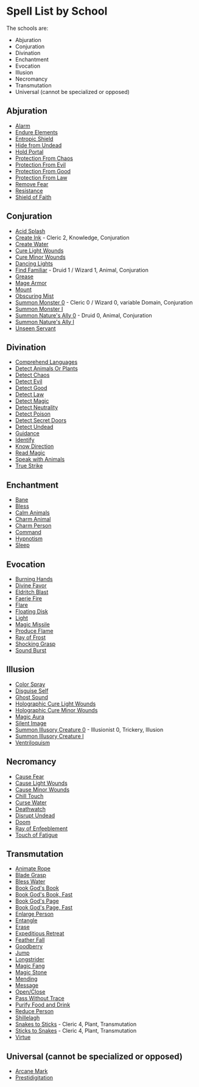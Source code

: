 # Spell List by School

The schools are:

- Abjuration
- Conjuration
- Divination
- Enchantment
- Evocation
- Illusion
- Necromancy
- Transmutation
- Universal (cannot be specialized or opposed)

## Abjuration

- [Alarm](/Magic/A/Alarm.md)
- [Endure Elements](/Magic/E/EndureElements.md)
- [Entropic Shield](/Magic/E/EntropicShield.md)
- [Hide from Undead](/Magic/H/HideFromUndead.md)
- [Hold Portal](/Magic/H/HoldPortal.md)
- [Protection From Chaos](/Magic/P/ProtectionFromChaos.md)
- [Protection From Evil](/Magic/P/ProtectionFromEvil.md)
- [Protection From Good](/Magic/P/ProtectionFromGood.md)
- [Protection From Law](/Magic/P/ProtectionFromLaw.md)
- [Remove Fear](/Magic/R/RemoveFear.md)
- [Resistance](/Magic/R/Resistance.md)
- [Shield of Faith](/Magic/S/ShieldOfFaith.md)

## Conjuration

- [Acid Splash](/Magic/A/AcidSplash.md)
- [Create Ink](/Magic/C/CreateInk.md) - Cleric 2, Knowledge, Conjuration
- [Create Water](/Magic/C/CreateWater.md)
- [Cure Light Wounds](/Magic/C/CureLightWounds.md)
- [Cure Minor Wounds](/Magic/C/CureMinorWounds.md)
- [Dancing Lights](/Magic/D/DancingLights.md)
- [Find Familiar](/Magic/F/FindFamiliar.md) - Druid 1 / Wizard 1, Animal, Conjuration
- [Grease](/Magic/G/Grease.md)
- [Mage Armor](/Magic/M/MageArmor.md)
- [Mount](/Magic/M/Mount.md)
- [Obscuring Mist](/Magic/O/ObscuringMist.md)
- [Summon Monster 0](/Magic/S/SummonMonster0.md) - Cleric 0 / Wizard 0, variable Domain, Conjuration
- [Summon Monster I](/Magic/S/SummonMonster1.md)
- [Summon Nature's Ally 0](/Magic/S/SummonNaturesAlly0.md) - Druid 0, Animal, Conjuration
- [Summon Nature's Ally I](/Magic/S/SummonNaturesAlly1.md)
- [Unseen Servant](/Magic/U/UnseenServant.md)

## Divination

- [Comprehend Languages](/Magic/C/ComprehendLanguages.md)
- [Detect Animals Or Plants](/Magic/D/DetectAnimalsOrPlants.md)
- [Detect Chaos](/Magic/D/DetectChaos.md)
- [Detect Evil](/Magic/D/DetectEvil.md)
- [Detect Good](/Magic/D/DetectGood.md)
- [Detect Law](/Magic/D/DetectLaw.md)
- [Detect Magic](/Magic/D/DetectMagic.md)
- [Detect Neutrality](/Magic/D/DetectNeutrality.md)
- [Detect Poison](/Magic/D/DetectPoison.md)
- [Detect Secret Doors](/Magic/D/DetectSecretDoors.md)
- [Detect Undead](/Magic/D/DetectUndead.md)
- [Guidance](/Magic/G/Guidance.md)
- [Identify](/Magic/I/Identify.md)
- [Know Direction](/Magic/K/KnowDirection.md)
- [Read Magic](/Magic/R/ReadMagic.md)
- [Speak with Animals](/Magic/S/SpeakWithAnimals.md)
- [True Strike](/Magic/T/TrueStrike.md)

## Enchantment

- [Bane](/Magic/B/Bane.md)
- [Bless](/Magic/B/Bless.md)
- [Calm Animals](/Magic/C/CalmAnimals.md)
- [Charm Animal](/Magic/C/CharmAnimal.md)
- [Charm Person](/Magic/C/CharmPerson.md)
- [Command](/Magic/C/Command.md)
- [Hypnotism](/Magic/H/Hypnotism.md)
- [Sleep](/Magic/S/Sleep.md)

## Evocation

- [Burning Hands](/Magic/B/BurningHands.md)
- [Divine Favor](/Magic/D/DivineFavor.md)
- [Eldritch Blast](/Magic/E/EldritchBlast.md)
- [Faerie Fire](/Magic/F/FaerieFire.md)
- [Flare](/Magic/F/Flare.md)
- [Floating Disk](/Magic/F/FloatingDisk.md)
- [Light](/Magic/L/Light.md)
- [Magic Missile](/Magic/M/MagicMissile.md)
- [Produce Flame](/Magic/P/ProduceFlame.md)
- [Ray of Frost](/Magic/R/RayOfFrost.md)
- [Shocking Grasp](/Magic/S/ShockingGrasp.md)
- [Sound Burst](/Magic/S/SoundBurst.md)

## Illusion

- [Color Spray](/Magic/C/ColorSpray.md)
- [Disguise Self](/Magic/D/DisguiseSelf.md)
- [Ghost Sound](/Magic/G/GhostSound.md)
- [Holographic Cure Light Wounds](/Magic/H/HolographicCureLightWounds.md)
- [Holographic Cure Minor Wounds](/Magic/H/HolographicCureMinorWounds.md)
- [Magic Aura](/Magic/M/MagicAura.md)
- [Silent Image](/Magic/S/SilentImage.md)
- [Summon Illusory Creature 0](/Magic/S/SummonIllusoryCreature0.md) - Illusionist 0, Trickery, Illusion
- [Summon Illusory Creature I](/Magic/S/SummonIllusoryCreature1.md)
- [Ventriloquism](/Magic/V/Ventriloquism.md)

## Necromancy

- [Cause Fear](/Magic/C/CauseFear.md)
- [Cause Light Wounds](/Magic/C/CauseLightWounds.md)
- [Cause Minor Wounds](/Magic/C/CauseMinorWounds.md)
- [Chill Touch](/Magic/C/ChillTouch.md)
- [Curse Water](/Magic/C/CurseWater.md)
- [Deathwatch](/Magic/D/Deathwatch.md)
- [Disrupt Undead](/Magic/D/DisruptUndead.md)
- [Doom](/Magic/D/Doom.md)
- [Ray of Enfeeblement](/Magic/R/RayOfEnfeeblement.md)
- [Touch of Fatigue](/Magic/T/TouchOfFatigue.md)

## Transmutation

- [Animate Rope](/Magic/A/AnimateRope.md)
- [Blade Grasp](/Magic/B/BladeGrasp.md)
- [Bless Water](/Magic/B/BlessWater.md)
- [Book God's Book](/Magic/B/BookGodsBook.md)
- [Book God's Book, Fast](/Magic/B/BookGodsBookFast.md)
- [Book God's Page](/Magic/B/BookGodsPage.md)
- [Book God's Page, Fast](/Magic/B/BookGodsPageFast.md)
- [Enlarge Person](/Magic/E/EnlargePerson.md)
- [Entangle](/Magic/E/Entangle.md)
- [Erase](/Magic/E/Erase.md)
- [Expeditious Retreat](/Magic/E/ExpeditiousRetreat.md)
- [Feather Fall](/Magic/F/FeatherFall.md)
- [Goodberry](/Magic/G/Goodberry.md)
- [Jump](/Magic/J/Jump.md)
- [Longstrider](/Magic/L/Longstrider.md)
- [Magic Fang](/Magic/M/MagicFang.md)
- [Magic Stone](/Magic/M/MagicStone.md)
- [Mending](/Magic/M/Mending.md)
- [Message](/Magic/M/Message.md)
- [Open/Close](/Magic/O/OpenClose.md)
- [Pass Without Trace](/Magic/P/PassWithoutTrace.md)
- [Purify Food and Drink](/Magic/P/PurifyFoodAndDrink.md)
- [Reduce Person](/Magic/R/ReducePerson.md)
- [Shillelagh](/Magic/S/Shillelagh.md)
- [Snakes to Sticks](/Magic/S/SnakesToSticks.md) - Cleric 4, Plant, Transmutation
- [Sticks to Snakes](/Magic/S/SticksToSnakes.md) - Cleric 4, Plant, Transmutation
- [Virtue](/Magic/V/Virtue.md)

## Universal (cannot be specialized or opposed)

- [Arcane Mark](/Magic/A/ArcaneMark.md)
- [Prestidigitation](/Magic/P/Prestidigitation.md)
